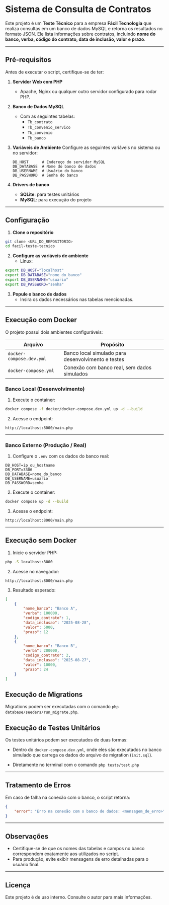 # Sistema de Consulta de Contratos

Este projeto é um **Teste Técnico** para a empresa **Fácil Tecnologia** que realiza consultas em um banco de dados MySQL e retorna os resultados no formato JSON. Ele lista informações sobre contratos, incluindo **nome do banco, verba, código do contrato, data de inclusão, valor e prazo**.

---

## Pré-requisitos

Antes de executar o script, certifique-se de ter:

1. **Servidor Web com PHP**
   * Apache, Nginx ou qualquer outro servidor configurado para rodar PHP.

2. **Banco de Dados MySQL**
   * Com as seguintes tabelas:
     * `Tb_contrato`
     * `Tb_convenio_servico`
     * `Tb_convenio`
     * `Tb_banco`

3. **Variáveis de Ambiente**
   Configure as seguintes variáveis no sistema ou no servidor:
   ```env
   DB_HOST      # Endereço do servidor MySQL
   DB_DATABASE  # Nome do banco de dados
   DB_USERNAME  # Usuário do banco
   DB_PASSWORD  # Senha do banco
   ```

4. **Drivers de banco**
   * **SQLite**: para testes unitários
   * **MySQL**: para execução do projeto

---

## Configuração

1. **Clone o repositório**
```bash
git clone <URL_DO_REPOSITORIO>
cd facil-teste-tecnico
```

2. **Configure as variáveis de ambiente**
   * Linux:
```bash
export DB_HOST="localhost"
export DB_DATABASE="nome_do_banco"
export DB_USERNAME="usuario"
export DB_PASSWORD="senha"
```

3. **Popule o banco de dados**
   * Insira os dados necessários nas tabelas mencionadas.

---

## Execução com Docker

O projeto possui dois ambientes configuráveis:

| Arquivo                  | Propósito                                          |
| ------------------------ | -------------------------------------------------- |
| `docker-compose.dev.yml` | Banco local simulado para desenvolvimento e testes |
| `docker-compose.yml`     | Conexão com banco real, sem dados simulados        |

### Banco Local (Desenvolvimento)

1. Execute o container:
```bash
docker compose -f docker/docker-compose.dev.yml up -d --build
```

2. Acesse o endpoint:
```
http://localhost:8000/main.php
```

---

### Banco Externo (Produção / Real)

1. Configure o `.env` com os dados do banco real:
```env
DB_HOST=ip_ou_hostname
DB_PORT=3306
DB_DATABASE=nome_do_banco
DB_USERNAME=usuario
DB_PASSWORD=senha
```

2. Execute o container:
```bash
docker compose up -d --build
```

3. Acesse o endpoint:
```
http://localhost:8000/main.php
```

---

## Execução sem Docker

1. Inicie o servidor PHP:
```bash
php -S localhost:8000
```

2. Acesse no navegador:
```
http://localhost:8000/main.php
```

3. Resultado esperado:
```json
[
    {
        "nome_banco": "Banco A",
        "verba": 100000,
        "codigo_contrato": 1,
        "data_inclusao": "2025-08-28",
        "valor": 5000,
        "prazo": 12
    },
    {
        "nome_banco": "Banco B",
        "verba": 200000,
        "codigo_contrato": 2,
        "data_inclusao": "2025-08-27",
        "valor": 10000,
        "prazo": 24
    }
]
```

## Execução de Migrations

Migrations podem ser executadas com o comando `php database/seeders/run_migrate.php`.

## Execução de Testes Unitários

Os testes unitários podem ser executados de duas formas:
* Dentro do `docker-compose.dev.yml`, onde eles são executados no banco simulado que carrega os dados do arquivo de migration (`init.sql`).

* Diretamente no terminal com o comando `php tests/test.php`

---

## Tratamento de Erros

Em caso de falha na conexão com o banco, o script retorna:

```json
{
    "error": "Erro na conexão com o banco de dados: <mensagem_de_erro>"
}
```

---

## Observações

* Certifique-se de que os nomes das tabelas e campos no banco correspondem exatamente aos utilizados no script.
* Para produção, evite exibir mensagens de erro detalhadas para o usuário final.

---

## Licença

Este projeto é de uso interno. Consulte o autor para mais informações.